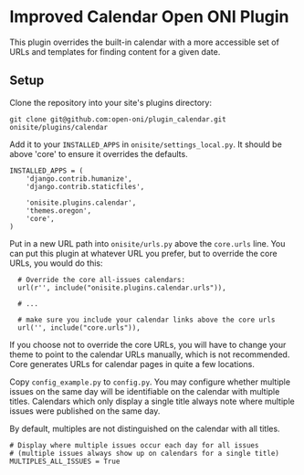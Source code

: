 # Improved Calendar Open ONI Plugin

This plugin overrides the built-in calendar with a more accessible set of URLs
and templates for finding content for a given date.

## Setup

Clone the repository into your site's plugins directory:

```
git clone git@github.com:open-oni/plugin_calendar.git onisite/plugins/calendar
```

Add it to your `INSTALLED_APPS` in `onisite/settings_local.py`.  It should be
above 'core' to ensure it overrides the defaults.

    INSTALLED_APPS = (
        'django.contrib.humanize',
        'django.contrib.staticfiles',

        'onisite.plugins.calendar',
        'themes.oregon',
        'core',
    )

Put in a new URL path into `onisite/urls.py` above the `core.urls` line.  You
can put this plugin at whatever URL you prefer, but to override the core URLs,
you would do this:

```
  # Override the core all-issues calendars:
  url(r'', include("onisite.plugins.calendar.urls")),

  # ...

  # make sure you include your calendar links above the core urls
  url('', include("core.urls")),
```

If you choose not to override the core URLs, you will have to change your theme
to point to the calendar URLs manually, which is not recommended.  Core
generates URLs for calendar pages in quite a few locations.

Copy `config_example.py` to `config.py`. You may configure whether multiple issues
on the same day will be identifiable on the calendar with multiple titles. Calendars
which only display a single title always note where multiple issues were published
on the same day.

By default, multiples are not distinguished on the calendar with all titles.

```
# Display where multiple issues occur each day for all issues
# (multiple issues always show up on calendars for a single title)
MULTIPLES_ALL_ISSUES = True
```
